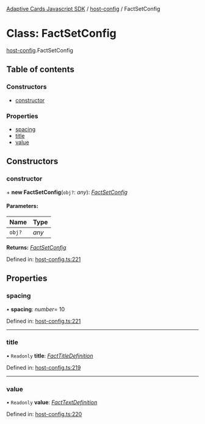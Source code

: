 [Adaptive Cards Javascript SDK](../README.md) / [host-config](../modules/host_config.md) / FactSetConfig

# Class: FactSetConfig

[host-config](../modules/host_config.md).FactSetConfig

## Table of contents

### Constructors

- [constructor](host_config.factsetconfig.md#constructor)

### Properties

- [spacing](host_config.factsetconfig.md#spacing)
- [title](host_config.factsetconfig.md#title)
- [value](host_config.factsetconfig.md#value)

## Constructors

### constructor

\+ **new FactSetConfig**(`obj?`: _any_): [_FactSetConfig_](host_config.factsetconfig.md)

#### Parameters:

| Name   | Type  |
| :----- | :---- |
| `obj?` | _any_ |

**Returns:** [_FactSetConfig_](host_config.factsetconfig.md)

Defined in: [host-config.ts:221](https://github.com/microsoft/AdaptiveCards/blob/0938a1f10/source/nodejs/adaptivecards/src/host-config.ts#L221)

## Properties

### spacing

• **spacing**: _number_= 10

Defined in: [host-config.ts:221](https://github.com/microsoft/AdaptiveCards/blob/0938a1f10/source/nodejs/adaptivecards/src/host-config.ts#L221)

---

### title

• `Readonly` **title**: [_FactTitleDefinition_](host_config.facttitledefinition.md)

Defined in: [host-config.ts:219](https://github.com/microsoft/AdaptiveCards/blob/0938a1f10/source/nodejs/adaptivecards/src/host-config.ts#L219)

---

### value

• `Readonly` **value**: [_FactTextDefinition_](host_config.facttextdefinition.md)

Defined in: [host-config.ts:220](https://github.com/microsoft/AdaptiveCards/blob/0938a1f10/source/nodejs/adaptivecards/src/host-config.ts#L220)
